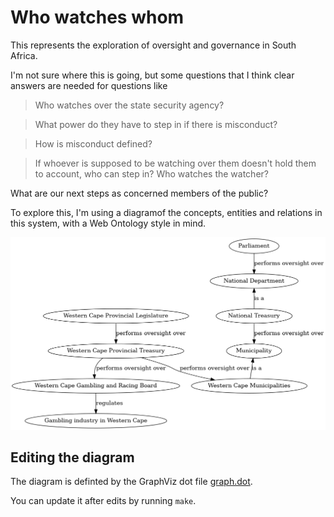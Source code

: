# Who watches whom

This represents the exploration of oversight and governance in South Africa.

I'm not sure where this is going, but some questions that I think clear answers
are needed for questions like

> Who watches over the state security agency?

> What power do they have to step in if there is misconduct?

> How is misconduct defined?

> If whoever is supposed to be watching over them doesn't hold them to account,
  who can step in? Who watches the watcher?

What are our next steps as concerned members of the public?

To explore this, I'm using a diagramof the concepts, entities and relations in
this system, with a Web Ontology style in mind.

<img src="graph.png" alt="A graph of the network of government oversight">

## Editing the diagram

The diagram is definted by the GraphViz dot file [graph.dot](graph.dot).

You can update it after edits by running `make`.